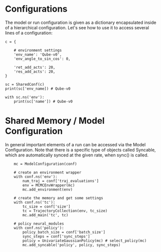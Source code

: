 # Configurations

The model or run configuration is given as a dictionary encapsulated inside of a hierarchical 
configuration. Let's see how to use it to access several lines of a configuration:

```
c = {

    # environment settings
    'env_name': 'Qube-v0',
    'env_angle_to_sin_cos': 0,

    'ret_add_acts': 20,
    'res_add_acts': 20,
}

sc = SharedConf(c)
print(sc['env_name]) # Qube-v0

with sc.ns('env'):
    print(sc['name']) # Qube-v0
```

# Shared Memory / Model Configuration

In general important elements of a run can be accessed via the Model Configuration. Note that
there is a specific type of objects called Syncable, which are automatically synced at the 
given rate, when sync() is called.

```
    mc = ModelConfiguration(conf)
    
    # create an environment wrapper
    with conf.ns('env'):
        num_traj = conf['traj_evaluations']
        env = MCMCEnvWrapper(mc)
        mc.add_environment(env)

    # create the memory and get some settings
    with conf.ns('tc'):
        tc_size = conf['size']
        tc = TrajectoryCollection(env, tc_size)
        mc.add_main('tc', tc)

    # policy neural_modules
    with conf.ns('policy'):
        policy_batch_size = conf['batch_size']
        sync_steps = conf['sync_steps']
        policy = UnivariateGaussianPolicy(mc) # select_policy(mc)
        mc.add_syncable('policy', policy, sync_steps)
```